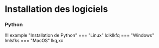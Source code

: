 # Installation des logiciels

### Python

!!! example "Installation de Python"
    === "Linux"
        ldlklkfq
    === "Windows"
        lmlsfks
    === "MacOS"
        lkq,xc

### 
